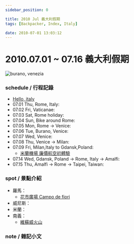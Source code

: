 ```yaml
---
sidebar_position: 0

title: 2010 Jul 義大利假期
tags: [Backpacker, Index, Italy]

date: 2010-07-01 13:03:12
---
```


2010.07.01 ~ 07.16 義大利假期
===========================

![burano, venezia](http://farm5.staticflickr.com/4119/4776499538_1c83920334_z.jpg)

### schedule / 行程記錄 ###

-   [Hello, italy](note_ready-2-halo.md)
-   07.01 Thu, Rome, Italy:
-   07.02 Fri, Vaticanae: 
-   07.03 Sat, Rome holiday:
-   07.04 Sun, Bike around Rome:
-   07.05 Mon, Rome -> Venice:
-   07.06 Tue, Burano, Venice:
-   07.07 Wed, Venice:
-   07.08 Thu, Venice -> Milan:
-   07.09 Fri, Milan,Italy to Gdansk,Poland:
    -   [米蘭機場 廉價航空初體驗](#)
-   07.14 Wed, Gdansk, Poland -> Rome, Italy -> Amalfi:
-   07.15 Thu, Amalfi -> Rome -> Taipei, Taiwan:

### spot / 景點介紹 ###

-   羅馬：
    -   [花市廣場 Campo de fiori](roma_campo-de-fiori.md)
-   威尼斯：
-   米蘭：
-   南義：
    -   [維蘇威火山](napoli_vesuvius.md)

### note / 雜記小文 ###


<!-- Lonely Planet
00 Index
10 schedule
40 spot
    41 roma
    42 venus
    43 米蘭
    4ˋ4 南義
50 cuisine
55 lodge
70 note
    78 orz
    80 essaya
-->
